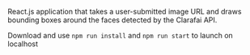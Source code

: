 React.js application that takes a user-submitted image URL and draws bounding boxes around the faces detected by the Clarafai API.

Download and use ```npm run install``` and ```npm run start``` to launch on localhost
